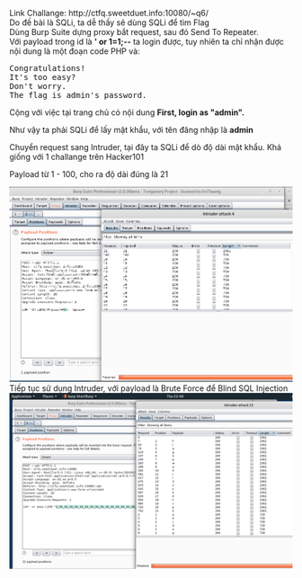 <p> Link Challange: http://ctfq.sweetduet.info:10080/~q6/ <br>
Do đề bài là SQLi, ta dễ thấy sẽ dùng SQLi để tìm Flag <br>
Dùng Burp Suite dựng proxy bắt request, sau đó Send To Repeater. <br> 
Với payload trong id là <b>' or 1=1;--</b> ta login được, tuy nhiên ta chỉ nhận được nội dung là một đoạn code PHP và:
<pre>Congratulations!
It's too easy?
Don't worry.
The flag is admin's password.
</pre>
Cộng với việc tại trang chủ có nội dung  <b>First, login as "admin". </b> <br>

Như vậy ta phải SQLi để lấy mật khẩu, với tên đăng nhập là <b>admin</b> <br>

Chuyển request sang Intruder, tại đây ta SQLi để dò độ dài mật khẩu. Khá giống với 1 challange trên Hacker101<br>

Payload từ 1 - 100, cho ra độ dài đúng là 21 <br>

<img src="https://github.com/nghiaclv-0956/sec-exercises/blob/master/0x05/images/length.png">
Tiếp tục sử dụng Intruder, với payload là Brute Force để Blind SQL Injection <br>

<img src="https://github.com/nghiaclv-0956/sec-exercises/blob/master/0x05/images/pass.png">
</p>

